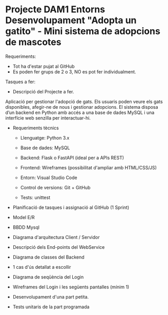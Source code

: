 # Projecte DAM1 Entorns Desenvolupament "Adopta un gatito" - Mini sistema de adopcions de mascotes
Requeriments:

- Tot ha d'estar pujat al GitHub
- Es poden fer grups de 2 o 3, NO es pot fer individualment.

Tasques a fer:

- Descripció del Projecte a fer.

Aplicació per gestionar l'adopció de gats. Els usuaris poden veure els gats disponibles, afegir-ne de nous i gestionar adopcions. El sistema disposa d’un backend en Python amb accés a una base de dades MySQL i una interfície web senzilla per interactuar-hi.

- Requeriments tècnics

    - Llenguatge: Python 3.x

    - Base de dades: MySQL

    - Backend: Flask o FastAPI (ideal per a APIs REST)

    - Frontend: Wireframes (possibilitat d'ampliar amb HTML/CSS/JS)

    - Entorn: Visual Studio Code

    - Control de versions: Git + GitHub

    - Tests: unittest

- Planificació de tasques i assignació al GitHub (1 Sprint)

- Model E/R
- BBDD Mysql
- Diagrama d'arquitectura Client / Servidor
- Descripció dels End-points del WebService
- Diagrama de classes del Backend
- 1 cas d'ús detallat a escollir
- Diagrama de seqüència del Login
- Wireframes del Login i les següents pantalles (mínim 1)
- Desenvolupament d'una part petita.
- Tests unitaris de la part programada